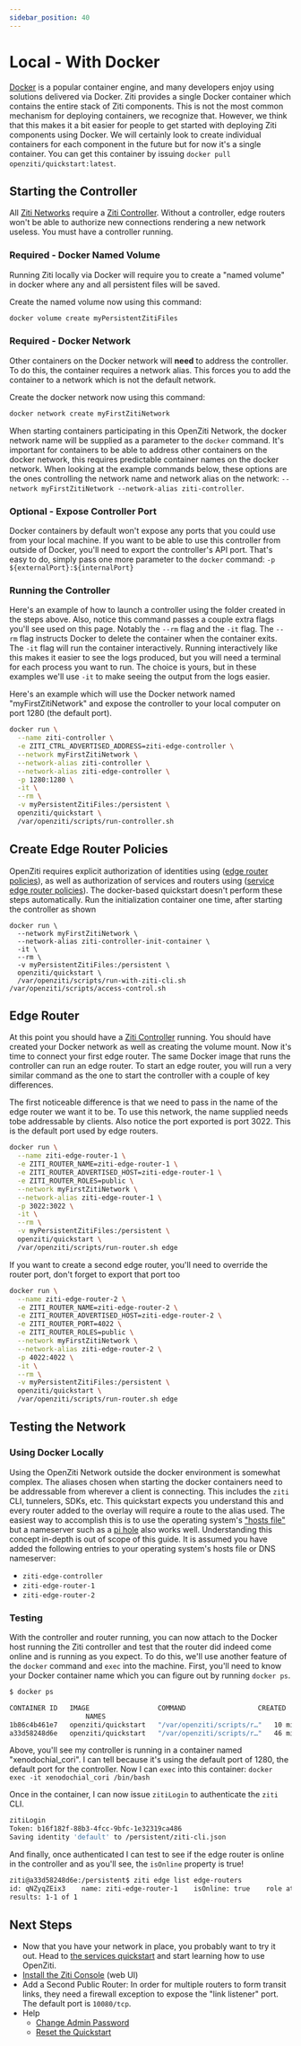 ```yaml
---
sidebar_position: 40
---
```

# Local - With Docker

[Docker](https://www.docker.com) is a popular container engine, and many developers enjoy using solutions delivered via
Docker. Ziti provides a single Docker container which contains the entire stack of Ziti components. This is not the most
common mechanism for deploying containers, we recognize that. However, we think that this makes it a bit easier for
people to get started with deploying Ziti components using Docker. We will certainly look to create individual
containers for each component in the future but for now it's a single container. You can get this container by issuing
`docker pull openziti/quickstart:latest`.

## Starting the Controller

All [Ziti Networks](/learn/introduction/index.mdx) require
a [Ziti Controller](/reference/deployments/01-controller.md). Without a controller, edge routers won't be able to authorize new
connections rendering a new network useless. You must have a controller running.

### Required - Docker Named Volume

Running Ziti locally via Docker will require you to create a "named volume" in docker where any and all persistent files
will be saved.

Create the named volume now using this command:
```bash
docker volume create myPersistentZitiFiles
```

### Required - Docker Network

Other containers on the Docker network will **need** to address the controller. To do this, the container requires
a network alias. This forces you to add the container to a network which is not the default network. 

Create the docker network now using this command:
```bash
docker network create myFirstZitiNetwork
```

When starting containers participating in this OpenZiti Network, the docker network name will be supplied as a parameter
to the `docker` command. It's important for containers to be able to address other containers on the docker network,
this requires predictable container names on the docker network. When looking at the example commands below, these
options are the ones controlling the network name and network alias on the network:
`--network myFirstZitiNetwork --network-alias ziti-controller`.

### Optional - Expose Controller Port

Docker containers by default won't expose any ports that you could use from your local machine. If you want to be able
to use this controller from outside of Docker, you'll need to export the controller's API port. That's easy to do, 
simply pass one more parameter to the `docker` command: `-p ${externalPort}:${internalPort}`

### Running the Controller

Here's an example of how to launch a controller using the folder created in the steps above. Also, notice this command
passes a couple extra flags you'll see used on this page. Notably
the `--rm` flag and the `-it` flag. The `--rm` flag instructs Docker to delete the container when the container exits.
The `-it` flag will run the container interactively. Running interactively like this makes it easier to see the logs
produced, but you will need a terminal for each process you want to run. The choice is yours, but in these examples 
we'll use `-it` to make seeing the output from the logs easier.

Here's an example which will use the Docker network named "myFirstZitiNetwork" and expose the controller to your local
computer on port 1280 (the default port).

```bash
docker run \
  --name ziti-controller \
  -e ZITI_CTRL_ADVERTISED_ADDRESS=ziti-edge-controller \
  --network myFirstZitiNetwork \
  --network-alias ziti-controller \
  --network-alias ziti-edge-controller \
  -p 1280:1280 \
  -it \
  --rm \
  -v myPersistentZitiFiles:/persistent \
  openziti/quickstart \
  /var/openziti/scripts/run-controller.sh
```

## Create Edge Router Policies
OpenZiti requires explicit authorization of identities using ([edge router policies](/reference/glossary.md#edge-router-policy)), 
as well as authorization of services and routers using ([service edge router policies](/reference/glossary.md#service-edge-router-policy)). 
The docker-based quickstart doesn't perform these steps automatically. Run the initialization container one time, after 
starting the controller as shown

```shell
docker run \
  --network myFirstZitiNetwork \
  --network-alias ziti-controller-init-container \
  -it \
  --rm \
  -v myPersistentZitiFiles:/persistent \
  openziti/quickstart \
  /var/openziti/scripts/run-with-ziti-cli.sh  /var/openziti/scripts/access-control.sh
```

## Edge Router

At this point you should have a [Ziti Controller](/reference/deployments/01-controller.md) running. You should have created your
Docker network as well as creating the volume mount. Now it's time to connect your first edge router. The same Docker
image that runs the controller can run an edge router. To start an edge router, you will run a very similar command as
the one to start the controller with a couple of key differences.

The first noticeable difference is that we need to pass in the name of the edge router we want it to be. To use this
network, the name supplied needs tobe addressable by clients.  Also notice the port exported is port 3022. This is the
default port used by edge routers. 

```bash
docker run \
  --name ziti-edge-router-1 \
  -e ZITI_ROUTER_NAME=ziti-edge-router-1 \
  -e ZITI_ROUTER_ADVERTISED_HOST=ziti-edge-router-1 \
  -e ZITI_ROUTER_ROLES=public \
  --network myFirstZitiNetwork \
  --network-alias ziti-edge-router-1 \
  -p 3022:3022 \
  -it \
  --rm \
  -v myPersistentZitiFiles:/persistent \
  openziti/quickstart \
  /var/openziti/scripts/run-router.sh edge
```

If you want to create a second edge router, you'll need to override the router port, don't forget to export that port too

```bash
docker run \
  --name ziti-edge-router-2 \
  -e ZITI_ROUTER_NAME=ziti-edge-router-2 \
  -e ZITI_ROUTER_ADVERTISED_HOST=ziti-edge-router-2 \
  -e ZITI_ROUTER_PORT=4022 \
  -e ZITI_ROUTER_ROLES=public \
  --network myFirstZitiNetwork \
  --network-alias ziti-edge-router-2 \
  -p 4022:4022 \
  -it \
  --rm \
  -v myPersistentZitiFiles:/persistent \
  openziti/quickstart \
  /var/openziti/scripts/run-router.sh edge
```

## Testing the Network

### Using Docker Locally

Using the OpenZiti Network outside the docker environment is somewhat complex. The aliases chosen when starting the docker
containers need to be addressable from wherever a client is connecting. This includes the `ziti` CLI, tunnelers, SDKs,
etc. This quickstart expects you understand this and every router added to the overlay will require a route to the alias
used. The easiest way to accomplish this is to use the operating system's ["hosts file"](https://en.wikipedia.org/wiki/Hosts_(file))
but a nameserver such as a [pi hole](https://pi-hole.net/) also works well. Understanding this concept in-depth is out
of scope of this guide. It is assumed you have added the following entries to your operating
system's hosts file or DNS nameserver:
* `ziti-edge-controller`
* `ziti-edge-router-1`
* `ziti-edge-router-2`

### Testing

With the controller and router running, you can now attach to the Docker host running the Ziti controller and test that
the router did indeed come online and is running as you expect. To do this, we'll use another feature of the `docker`
command and `exec` into the machine. First, you'll need to know your Docker container name which you can figure out by
running `docker ps`.

```bash
$ docker ps

CONTAINER ID   IMAGE                 COMMAND                  CREATED          STATUS          PORTS
                   NAMES
1b86c4b461e7   openziti/quickstart   "/var/openziti/scripts/r…"   10 minutes ago   Up 10 minutes   0.0.0.0:3022->3022/tcp, :::3022->3022/tcp   musing_engelbart
a33d58248d6e   openziti/quickstart   "/var/openziti/scripts/r…"   46 minutes ago   Up 46 minutes   0.0.0.0:1280->1280/tcp, :::1280->1280/tcp   xenodochial_cori
```

Above, you'll see my controller is running in a container named "xenodochial_cori". I can tell because it's using the
default port of 1280, the default port for the controller. Now I can `exec` into this
container: `docker exec -it xenodochial_cori /bin/bash`

Once in the container, I can now issue `zitiLogin` to authenticate the `ziti` CLI.

```bash
zitiLogin
Token: b16f182f-88b3-4fcc-9bfc-1e32319ca486
Saving identity 'default' to /persistent/ziti-cli.json
```

And finally, once authenticated I can test to see if the edge router is online in the controller and as you'll see, the
`isOnline` property is true!

```bash
ziti@a33d58248d6e:/persistent$ ziti edge list edge-routers
id: qNZyqZEix3    name: ziti-edge-router-1    isOnline: true    role attributes: {}
results: 1-1 of 1
```

## Next Steps

- Now that you have your network in place, you probably want to try it out. Head to
[the services quickstart](/learn/quickstarts/services/index.md) and start learning how to use OpenZiti.
- [Install the Ziti Console](/learn/quickstarts/zac/index.md#docker) (web UI)
- Add a Second Public Router: In order for multiple routers to form transit links, they need a firewall exception to expose the "link listener" port. The default port is `10080/tcp`.
- Help
  - [Change Admin Password](./help/change-admin-password.md)
  - [Reset the Quickstart](./help/reset-quickstart.md)
